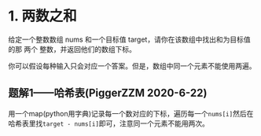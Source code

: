 # 1. 两数之和

给定一个整数数组 nums 和一个目标值 target，请你在该数组中找出和为目标值的那 两个 整数，并返回他们的数组下标。

你可以假设每种输入只会对应一个答案。但是，数组中同一个元素不能使用两遍。

## 题解1——哈希表(PiggerZZM 2020-6-22)

用一个map(python用字典)记录每一个数对应的下标，遍历每一个`nums[i]`然后在哈希表里找`target - nums[i]`即可，注意同一个元素不能用两次。